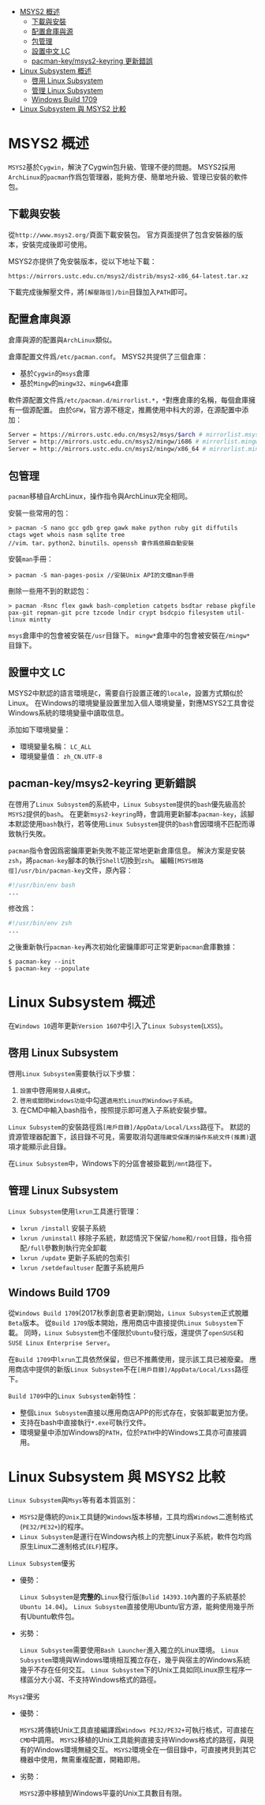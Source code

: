 <!-- TOC -->

- [MSYS2 概述](#msys2-概述)
	- [下載與安裝](#下載與安裝)
	- [配置倉庫與源](#配置倉庫與源)
	- [包管理](#包管理)
	- [設置中文 LC](#設置中文-lc)
	- [pacman-key/msys2-keyring 更新錯誤](#pacman-keymsys2-keyring-更新錯誤)
- [Linux Subsystem 概述](#linux-subsystem-概述)
	- [啓用 Linux Subsystem](#啓用-linux-subsystem)
	- [管理 Linux Subsystem](#管理-linux-subsystem)
	- [Windows Build 1709](#windows-build-1709)
- [Linux Subsystem 與 MSYS2 比較](#linux-subsystem-與-msys2-比較)

<!-- /TOC -->



# MSYS2 概述
`MSYS2`基於`Cygwin`，解決了Cygwin包升級、管理不便的問題。
MSYS2採用`ArchLinux`的`pacman`作爲包管理器，能夠方便、簡單地升級、管理已安裝的軟件包。

## 下載與安裝
從`http://www.msys2.org/`頁面下載安裝包。
官方頁面提供了包含安裝器的版本，安裝完成後即可使用。

MSYS2亦提供了免安裝版本，從以下地址下載：

```
https://mirrors.ustc.edu.cn/msys2/distrib/msys2-x86_64-latest.tar.xz
```

下載完成後解壓文件，將`[解壓路徑]/bin`目錄加入`PATH`即可。

## 配置倉庫與源
倉庫與源的配置與`ArchLinux`類似。

倉庫配置文件爲`/etc/pacman.conf`。
MSYS2共提供了三個倉庫：

- 基於`Cygwin`的`msys`倉庫
- 基於`Mingw`的`mingw32`、`mingw64`倉庫

軟件源配置文件爲`/etc/pacman.d/mirrorlist.*`，`*`對應倉庫的名稱，每個倉庫擁有一個源配置。
由於`GFW`，官方源不穩定，推薦使用中科大的源，在源配置中添加：

```sh
Server = https://mirrors.ustc.edu.cn/msys2/msys/$arch # mirrorlist.msys
Server = http://mirrors.ustc.edu.cn/msys2/mingw/i686 # mirrorlist.mingw32
Server = http://mirrors.ustc.edu.cn/msys2/mingw/x86_64 # mirrorlist.mingw64
```

## 包管理
`pacman`移植自ArchLinux，操作指令與ArchLinux完全相同。

安裝一些常用的包：

```
> pacman -S nano gcc gdb grep gawk make python ruby git diffutils ctags wget whois nasm sqlite tree
//vim、tar、python2、binutils、openssh 會作爲依賴自動安裝
```

安裝`man`手冊：

```
> pacman -S man-pages-posix //安裝Unix API的文檔man手冊
```

刪除一些用不到的默認包：

```
> pacman -Rsnc flex gawk bash-completion catgets bsdtar rebase pkgfile pax-git repman-git pcre tzcode lndir crypt bsdcpio filesystem util-linux mintty
```

`msys`倉庫中的包會被安裝在`/usr`目錄下。
`mingw*`倉庫中的包會被安裝在`/mingw*`目錄下。

## 設置中文 LC
MSYS2中默認的語言環境是`C`，需要自行設置正確的`locale`，設置方式類似於Linux。
在Windows的環境變量設置里加入個人環境變量，對應MSYS2工具會從Windows系統的環境變量中讀取信息。

添加如下環境變量：

- 環境變量名稱： `LC_ALL`
- 環境變量值： `zh_CN.UTF-8`

## pacman-key/msys2-keyring 更新錯誤
在啓用了`Linux Subsystem`的系統中，`Linux Subsystem`提供的`bash`優先級高於`MSYS2`提供的`bash`。
在更新`msys2-keyring`時，會調用更新腳本`pacman-key`，該腳本默認使用`bash`執行，若等使用`Linux Subsystem`提供的`bash`會因環境不匹配而導致執行失敗。

`pacman`指令會因爲密鑰庫更新失敗不能正常地更新倉庫信息。
解決方案是安裝`zsh`，將`pacman-key`腳本的執行`Shell`切換到`zsh`。
編輯`[MSYS根路徑]/usr/bin/pacman-key`文件，原內容：

```bash
#!/usr/bin/env bash
...
```

修改爲：

```bash
#!/usr/bin/env zsh
...
```

之後重新執行`pacman-key`再次初始化密鑰庫即可正常更新`pacman`倉庫數據：

```
$ pacman-key --init
$ pacman-key --populate
```



# Linux Subsystem 概述
在`Windows 10`週年更新`Version 1607`中引入了`Linux Subsystem`(`LXSS`)。

## 啓用 Linux Subsystem
啓用`Linux Subsystem`需要執行以下步驟：

1. `設置`中啓用`開發人員模式`。
1. `啓用或關閉Windows功能`中勾選`適用於Linux的Windows子系統`。
1. 在CMD中輸入bash指令，按照提示即可進入子系統安裝步驟。

`Linux Subsystem`的安裝路徑爲`[用戶目錄]/AppData/Local/Lxss`路徑下。
默認的資源管理器配置下，該目錄不可見，需要取消勾選`隱藏受保護的操作系統文件(推薦)`選項才能顯示此目錄。

在`Linux Subsystem`中，Windows下的分區會被掛載到`/mnt`路徑下。

## 管理 Linux Subsystem
`Linux Subsystem`使用`lxrun`工具進行管理：

- `lxrun /install` 安裝子系統
- `lxrun /uninstall` 移除子系統，默認情況下保留`/home`和`/root`目錄，指令搭配`/full`參數則執行完全卸載
- `lxrun /update` 更新子系統的包索引
- `lxrun /setdefaultuser` 配置子系統用戶

## Windows Build 1709
從`Windows Build 1709`(2017秋季創意者更新)開始，`Linux Subsystem`正式脫離`Beta`版本。
從`Build 1709`版本開始，應用商店中直接提供`Linux Subsystem`下載。
同時，`Linux Subsystem`也不僅限於`Ubuntu`發行版，還提供了`openSUSE`和`SUSE Linux Enterprise Server`。

在`Build 1709`中`lxrun`工具依然保留，但已不推薦使用，提示該工具已被廢棄。
應用商店中提供的新版`Linux Subsystem`不在`[用戶目錄]/AppData/Local/Lxss`路徑下。

`Build 1709`中的`Linux Subsystem`新特性：

- 整個`Linux Subsystem`直接以應用商店APP的形式存在，安裝卸載更加方便。
- 支持在bash中直接執行`*.exe`可執行文件。
- 環境變量中添加Windows的`PATH`，位於`PATH`中的Windows工具亦可直接調用。



# Linux Subsystem 與 MSYS2 比較
`Linux Subsystem`與`Msys`等有着本質區別：

- `MSYS2`是傳統的`Unix`工具鏈的`Windows`版本移植，工具均爲`Windows`二進制格式(`PE32/PE32+`)的程序。
- `Linux Subsystem`是運行在Windows內核上的完整Linux子系統，軟件包均爲原生Linux二進制格式(`ELF`)程序。

`Linux Subsystem`優劣

- 優勢：

	`Linux Subsystem`是**完整的**`Linux`發行版(`Bulid 14393.10`內置的子系統基於`Ubuntu 14.04`)。
	`Linux Subsystem`直接使用Ubuntu官方源，能夠使用幾乎所有Ubuntu軟件包。

- 劣勢：

	`Linux Subsystem`需要使用`Bash Launcher`進入獨立的Linux環境。
	`Linux Subsystem`環境與Windows環境相互獨立存在，幾乎與宿主的Windows系統幾乎不存在任何交互。
	`Linux Subsystem`下的Unix工具如同Linux原生程序一樣區分大小寫、不支持Windows格式的路徑。

`Msys2`優劣

- 優勢：

	`MSYS2`將傳統Unix工具直接編譯爲`Windows PE32/PE32+`可執行格式，可直接在`CMD`中調用。
	`MSYS2`移植的Unix工具能夠直接支持Windows格式的路徑，與現有的Windows環境無縫交互。
	`MSYS2`環境全在一個目錄中，可直接拷貝到其它機器中使用，無需重複配置，開箱即用。

- 劣勢：

	`MSYS2`源中移植到Windows平臺的Unix工具數目有限。
